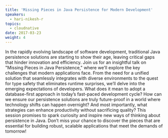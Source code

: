 ```yaml
---
title: 'Missing Pieces in Java Persistence for Modern Development'
speakers:
  - hari-nikesh-r
topics:
  - cloudnative
date: 2017-03-23
weight: 4
---
```


In the rapidly evolving landscape of software development, traditional Java persistence solutions are starting to show their age, leaving critical gaps that hinder innovation and efficiency. Join us for an insightful talk on "Missing Pieces in Java Persistence," where we'll explore the key challenges that modern applications face. From the need for a unified solution that seamlessly integrates with diverse environments to the quest for type safety that eliminates runtime surprises, we’ll delve into the emerging expectations of developers. What does it mean to adopt a database-first approach in today’s fast-paced development cycle? How can we ensure our persistence solutions are truly future-proof in a world where technology shifts can happen overnight? And most importantly, what strategies can enhance productivity without sacrificing quality? This session promises to spark curiosity and inspire new ways of thinking about persistence in Java. Don’t miss your chance to discover the pieces that are essential for building robust, scalable applications that meet the demands of tomorrow!